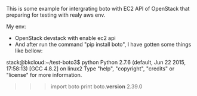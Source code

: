 This is some example for intergrating boto with EC2 API of OpenStack 
that preparing for testing with realy aws env.

My env:

- OpenStack devstack with enable ec2 api
- And after run the command "pip install boto", I have gotten some things like bellow:

stack@bkcloud:~/test-boto3$ python
Python 2.7.6 (default, Jun 22 2015, 17:58:13) 
[GCC 4.8.2] on linux2
Type "help", "copyright", "credits" or "license" for more information.
>>> import boto
>>> print boto.__version__
2.39.0

